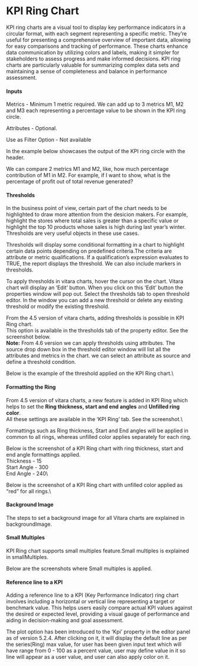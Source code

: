 # KPI Ring Chart

KPI ring charts are a visual tool to display key performance indicators in a circular format, with each segment representing a specific metric. They’re useful for presenting a comprehensive overview of important data, allowing for easy comparisons and tracking of performance. These charts enhance data communication by utilizing colors and labels, making it simpler for stakeholders to assess progress and make informed decisions. KPI ring charts are particularly valuable for summarizing complex data sets and maintaining a sense of completeness and balance in performance assessment.

#### Inputs <a href="#inputs" id="inputs"></a>

Metrics - Minimum 1 metric required. We can add up to 3 metrics M1, M2 and M3 each representing a percentage value to be shown in the KPI ring circle.

Attributes - Optional.

Use as Filter Option - Not available

In the example below showcases the output of the KPI ring circle with the header.

We can compare 2 metrics M1 and M2, like, how much percentage contribution of M1 in M2. For example, if I want to show, what is the percentage of profit out of total revenue generated?

#### Thresholds <a href="#thresholds" id="thresholds"></a>

In the business point of view, certain part of the chart needs to be highlighted to draw more attention from the desicion makers. For example, highlight the stores where total sales is greater than a specific value or highlight the top 10 products whose sales is high during last year’s winter. Thresholds are very useful objects in these use cases.

Thresholds will display some conditional formatting in a chart to highlight certain data points depending on predefined criteria.The criteria are attribute or metric qualifications. If a qualification’s expression evaluates to TRUE, the report displays the threshold. We can also include markers in thresholds.

To apply thresholds in vitara charts, hover the cursor on the chart. Vitara chart will display an ‘Edit’ button. When you click on this ‘Edit’ button the properties window will pop out. Select the thresholds tab to open threshold editor. In the window you can add a new threshold or delete any existing threshold or modify the existing threshold.

From the 4.5 version of vitara charts, adding thresholds is possible in KPI Ring chart.\
This option is available in the thresholds tab of the property editor. See the screenshot below.\
**Note:** From 4.6 version we can apply thresholds using attributes. The source drop down box in the threshold editor window will list all the attributes and metrics in the chart. we can select an attribute as source and define a threshold condition.&#x20;

Below is the example of the threshold applied on the KPI Ring chart.\


#### Formatting the Ring <a href="#formatting-the-ring" id="formatting-the-ring"></a>

From 4.5 version of vitara charts, a new feature is added in KPI Ring which helps to set the **Ring thickness, start and end angles** and **Unfilled ring color**.\
All these settings are available in the ‘KPI Ring’ tab. See the screenshot.\


Formattings such as Ring thickness, Start and End angles will be applied in common to all rings, whereas unfilled color applies separately for each ring.

Below is the screenshot of a KPI Ring chart with ring thickness, start and end angle formattings applied.\
Thickness - 15\
Start Angle - 300\
End Angle - 240\


Below is the screenshot of a KPI Ring chart with unfilled color applied as “red” for all rings.\


#### Background Image <a href="#background-image" id="background-image"></a>

The steps to set a background image for all Vitara charts are explained in backgroundImage.

#### Small Multiples <a href="#small-multiples" id="small-multiples"></a>

KPI Ring chart supports small multiples feature.Small multiples is explained in smallMultiples.

Below are the screenshots where Small multiples is applied.

#### Reference line to a KPI <a href="#reference-line-to-a-kpi" id="reference-line-to-a-kpi"></a>

Adding a reference line to a KPI (Key Performance Indicator) ring chart involves including a horizontal or vertical line representing a target or benchmark value. This helps users easily compare actual KPI values against the desired or expected level, providing a visual gauge of performance and aiding in decision-making and goal assessment.

The plot option has been introduced to the ‘Kpi’ property in the editor panel as of version 5.2.4. After clicking on it, it will display the default line as per the series(Ring) max value, for user has been given input text which will have range from 0 - 100 as a percent value, user may define value in it so line will appear as a user value, and user can also apply color on it.

